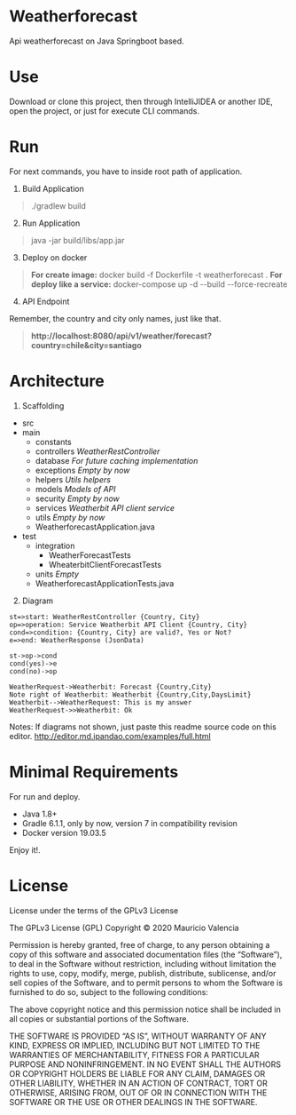 # Weatherforecast
Api weatherforecast on Java Springboot based.

# Use

Download or clone this project, then through IntelliJIDEA or another IDE, open the project, or just for execute CLI commands.

# Run
For next commands, you have to inside root path of application.

1. Build Application

> ./gradlew build

2. Run Application

> java -jar build/libs/app.jar

3. Deploy on docker

> <b>For create image:</b> docker build -f Dockerfile -t weatherforecast .
> <b>For deploy like a service:</b> docker-compose up -d --build --force-recreate

4. API Endpoint

Remember, the country and city only names, just like that.
> <b>http://localhost:8080/api/v1/weather/forecast?country=chile&city=santiago</b>

# Architecture

1. Scaffolding

+ src
+ main
	+ constants
	+ controllers   *WeatherRestController*
	+ database *For future caching implementation*
	+ exceptions *Empty by now*
	+ helpers *Utils helpers*
	+ models *Models of API*
	+ security *Empty by now*
	+ services *Weatherbit API client service*
	+ utils *Empty by now*
	+ WeatherforecastApplication.java
+ test
	+ integration
		+ WeatherForecastTests
		+ WheaterbitClientForecastTests
	+ units *Empty*
	+ WeatherforecastApplicationTests.java

2. Diagram
    
```flow
st=>start: WeatherRestController {Country, City}
op=>operation: Service Weatherbit API Client {Country, City}
cond=>condition: {Country, City} are valid?, Yes or Not?
e=>end: WeatherResponse (JsonData)

st->op->cond
cond(yes)->e
cond(no)->op
```

```seq
WeatherRequest->Weatherbit: Forecast {Country,City}
Note right of Weatherbit: Weatherbit {Country,City,DaysLimit}
Weatherbit-->WeatherRequest: This is my answer
WeatherRequest->>Weatherbit: Ok
```
Notes:
If diagrams not shown, just paste this readme source code on this editor.
http://editor.md.ipandao.com/examples/full.html


# Minimal Requirements

For run and deploy.
+ Java 1.8+
+ Gradle 6.1.1, only by now, version 7 in compatibility revision
+ Docker version 19.03.5


Enjoy it!.


# License
License under the terms of the GPLv3 License

The GPLv3 License (GPL)
Copyright © 2020 Mauricio Valencia

Permission is hereby granted, free of charge, to any person obtaining a copy of this software and associated documentation files (the “Software”), to deal in the Software without restriction, including without limitation the rights to use, copy, modify, merge, publish, distribute, sublicense, and/or sell copies of the Software, and to permit persons to whom the Software is furnished to do so, subject to the following conditions:

The above copyright notice and this permission notice shall be included in all copies or substantial portions of the Software.

THE SOFTWARE IS PROVIDED “AS IS”, WITHOUT WARRANTY OF ANY KIND, EXPRESS OR IMPLIED, INCLUDING BUT NOT LIMITED TO THE WARRANTIES OF MERCHANTABILITY, FITNESS FOR A PARTICULAR PURPOSE AND NONINFRINGEMENT. IN NO EVENT SHALL THE AUTHORS OR COPYRIGHT HOLDERS BE LIABLE FOR ANY CLAIM, DAMAGES OR OTHER LIABILITY, WHETHER IN AN ACTION OF CONTRACT, TORT OR OTHERWISE, ARISING FROM, OUT OF OR IN CONNECTION WITH THE SOFTWARE OR THE USE OR OTHER DEALINGS IN THE SOFTWARE.




